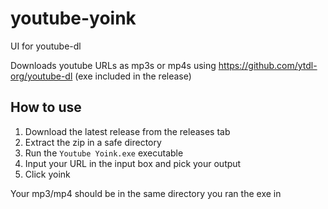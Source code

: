 # youtube-yoink
UI for youtube-dl

Downloads youtube URLs as mp3s or mp4s using https://github.com/ytdl-org/youtube-dl (exe included in the release)

## How to use
1. Download the latest release from the releases tab
2. Extract the zip in a safe directory
3. Run the `Youtube Yoink.exe` executable
4. Input your URL in the input box and pick your output
5. Click yoink

Your mp3/mp4 should be in the same directory you ran the exe in
